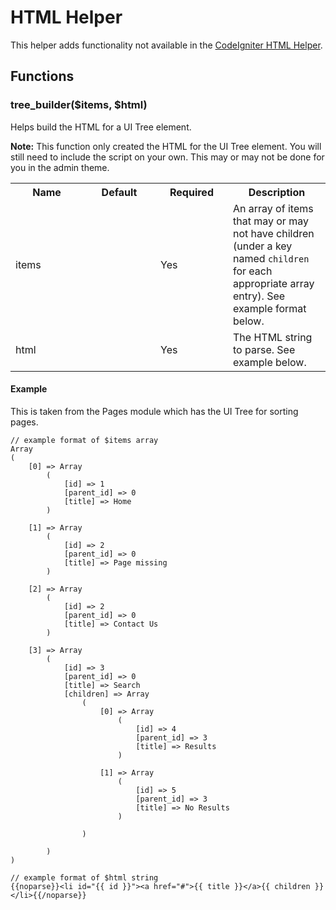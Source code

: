 # HTML Helper

This helper adds functionality not available in the [CodeIgniter HTML Helper](http://ellislab.com/codeigniter/user-guide/helpers/html_helper.html).

## Functions


### tree_builder($items, $html)

Helps build the HTML for a UI Tree element.

<div class="tip"><strong>Note:</strong> This function only created the HTML for the UI Tree element. You will still need to include the script on your own. This may or may not be done for you in the admin theme.</div>

<table cellpadding="0" cellspacing="0">
	<tbody>
		<tr>
			<th width="100">Name</th>
			<th width="100">Default</th>
			<th width="100">Required</th>
			<th>Description</th>
		</tr>
		<tr>
			<td>items</td>
			<td></td>
			<td>Yes</td>
			<td>An array of items that may or may not have children (under a key named <code>children</code> for each appropriate array entry). See example format below.</td>
		</tr>
		<tr>
			<td>html</td>
			<td></td>
			<td>Yes</td>
			<td>The HTML string to parse. See example below.</td>
		</tr>
	</tbody>
</table>

#### Example

This is taken from the Pages module which has the UI Tree for sorting pages.

	// example format of $items array
	Array
	(
	    [0] => Array
	        (
	            [id] => 1
	            [parent_id] => 0
	            [title] => Home
	        )
	
	    [1] => Array
	        (
	            [id] => 2
	            [parent_id] => 0
	            [title] => Page missing
	        )
	
	    [2] => Array
	        (
	            [id] => 2
	            [parent_id] => 0
	            [title] => Contact Us
	        )
	
	    [3] => Array
	        (
	            [id] => 3
	            [parent_id] => 0
	            [title] => Search
	            [children] => Array
	                (
	                    [0] => Array
	                        (
	                            [id] => 4
	                            [parent_id] => 3
	                            [title] => Results
	                        )
	                        												
	                    [1] => Array
	                        (
	                            [id] => 5
	                            [parent_id] => 3
	                            [title] => No Results
	                        )
	
	                )
	
	        )
	)
	
	// example format of $html string
	{{noparse}}<li id="{{ id }}"><a href="#">{{ title }}</a>{{ children }}</li>{{/noparse}}